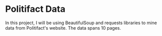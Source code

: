 # Politifact Data
In this project, I will be using BeautifulSoup and requests libraries to mine data from Politifact's website. The data spans 10 pages.
